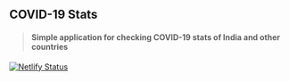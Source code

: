 ## COVID-19 Stats

> #### Simple application for checking COVID-19 stats of India and other countries

[![Netlify Status](https://api.netlify.com/api/v1/badges/d7d9e589-a676-47e7-8a7f-1933f9ff465f/deploy-status)](https://app.netlify.com/sites/covid-19-stats/deploys)
